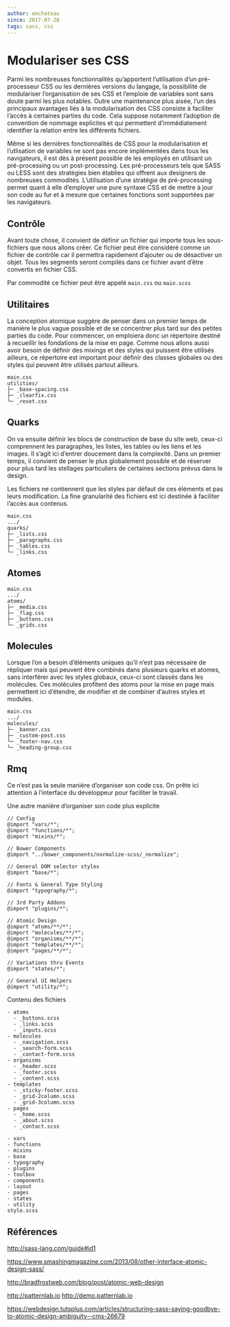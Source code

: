 ```yaml
---
author: emchateau
since: 2017-07-28
tags: sass, css
---
```


# Modulariser ses CSS

Parmi les nombreuses fonctionnalités qu’apportent l’utilisation d’un pré-processeur CSS ou les dernières versions du langage, la possibilité de modulariser l’organisation de ses CSS et l’emploie de variables sont sans doute parmi les plus notables. Outre une maintenance plus aisée, l’un des principaux avantages liés à la modularisation des CSS consiste à faciliter l’accès à certaines parties du code. Cela suppose notamment l’adoption de convention de nommage explicites et qui permettent d’immédiatement identifier la relation entre les différents fichiers.

Même si les dernières fonctionnalités de CSS pour la modularisation et l’utlisation de variables ne sont pas encore implémentées dans tous les navigateurs, il est dès à présent possible de les employés en utilisant un pré-processing ou un post-processing. Les pré-processeurs tels que SASS ou LESS sont des stratégies bien établies qui offrent aux designers de nombreuses commodités. L’utilisation d’une stratégie de pré-processing permet quant à elle d’employer une pure syntaxe CSS et de mettre à jour son code au fur et à mesure que certaines fonctions sont supportées par les navigateurs.

## Contrôle

Avant toute chose, il convient de définir un fichier qui importe tous les sous-fichiers que nous allons créer. Ce fichier peut être considéré comme un fichier de contrôle car il permettra rapidement d’ajouter ou de désactiver un objet. Tous les segments seront compilés dans ce fichier avant d’être convertis en fichier CSS.

Par commodité ce fichier peut être appelé `main.css` ou `main.scss`

## Utilitaires

La conception atomique suggère de penser dans un premier temps de manière le plus vague possible et de se concentrer plus tard sur des petites parties du code. Pour commencer, on emploiera donc un répertoire destiné à recueillir les fondations de la mise en page. Comme nous allons aussi avoir besoin de définir des mixings et des styles qui puissent être utilisés ailleurs, ce répertoire est important pour définir des classes globales ou des styles qui peuvent être utilisés partout ailleurs.

```
main.css
utilities/
├─ _base-spacing.css
├─ _clearfix.css
└─ _reset.css
```

## Quarks

On va ensuite définir les blocs de construction de base du site web, ceux-ci comprennent les paragraphes, les listes, les tables ou les liens et les images. Il s’agit ici d’entrer doucement dans la complexité. Dans un premier temps, il convient de penser le plus globalement possible et de réserver pour plus tard les stellages particuliers de certaines sections prévus dans le design.

Les fichiers ne contiennent que les styles par défaut de ces éléments et pas leurs modification. La fine granularité des fichiers est ici destinée à faciliter l’accès aux contenus.

```quarks/
main.css
.../
quarks/
├─ _lists.css
├─ _paragraphs.css
├─ _tables.css
└─ _links.css
```

## Atomes

```quarks/
main.css
.../
atoms/
├─ _media.css
├─ _flag.css
├─ _buttons.css
└─ _grids.css
```

## 

## Molecules

Lorsque l’on a besoin d’éléments uniques qu’il n’est pas nécessaire de répliquer mais qui peuvent être combinés dans plusieurs quarks et atomes, sans interférer avec les styles globaux, ceux-ci sont classés dans les molécules. Ces molécules profitent des atoms pour la mise en page mais permettent ici d’étendre, de modifier et de combiner d’autres styles et modules.

```quarks/
main.css
.../
molecules/
├─ _banner.css
├─ _custom-post.css
└─ _footer-nav.css
└─ _heading-group.css
```

## Rmq

Ce n’est pas la seule manière d’organiser son code css. On prête ici attention à l’interface du développeur pour faciliter le travail. 

Une autre manière d’organiser son code plus explicite

```
// Config
@import "vars/*";
@import "functions/*";
@import "mixins/*";
 
// Bower Components
@import "../bower_components/normalize-scss/_normalize";
 
// General DOM selector styles
@import "base/*";
 
// Fonts & General Type Styling
@import "typography/*";
 
// 3rd Party Addons
@import "plugins/*";
 
// Atomic Design
@import "atoms/**/*";
@import "molecules/**/*";
@import "organisms/**/*";
@import "templates/**/*";
@import "pages/**/*";
 
// Variations thru Events
@import "states/*";
 
// General UI Helpers
@import "utility/*";

```

Contenu des fichiers

```
- atoms
  - _buttons.scss
  - _links.scss
  - _inputs.scss
- molecules
  - _navigation.scss
  - _search-form.scss
  - _contact-form.scss
- organisms
  - _header.scss
  - _footer.scss
  - _content.scss
- templates
  - _sticky-footer.scss
  - _grid-2column.scss
  - _grid-3column.scss
- pages
  - _home.scss
  - _about.scss
  - _contact.scss
```

```
- vars
- functions
- mixins
- base
- typography
- plugins
- toolbox
- components
- layout
- pages
- states
- utility
style.scss
```





## Références

http://sass-lang.com/guide#id1

https://www.smashingmagazine.com/2013/08/other-interface-atomic-design-sass/

http://bradfrostweb.com/blog/post/atomic-web-design

http://patternlab.io http://demo.patternlab.io

https://webdesign.tutsplus.com/articles/structuring-sass-saying-goodbye-to-atomic-design-ambiguity--cms-26679